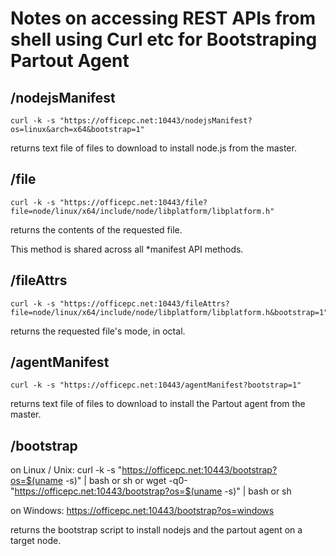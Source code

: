 Notes on accessing REST APIs from shell using Curl etc for Bootstraping Partout Agent
=====================================================================================


/nodejsManifest
---------------

    curl -k -s "https://officepc.net:10443/nodejsManifest?os=linux&arch=x64&bootstrap=1"

returns text file of files to download to install node.js from the master.


/file
-----

    curl -k -s "https://officepc.net:10443/file?file=node/linux/x64/include/node/libplatform/libplatform.h"

returns the contents of the requested file.

This method is shared across all *manifest API methods.


/fileAttrs
----------

    curl -k -s "https://officepc.net:10443/fileAttrs?file=node/linux/x64/include/node/libplatform/libplatform.h&bootstrap=1"

returns the requested file's mode, in octal.


/agentManifest
--------------

    curl -k -s "https://officepc.net:10443/agentManifest?bootstrap=1"

returns text file of files to download to install the Partout agent from the master.


/bootstrap
----------

on Linux / Unix:
    curl -k -s "https://officepc.net:10443/bootstrap?os=$(uname -s)" | bash or sh
or
    wget -q0- "https://officepc.net:10443/bootstrap?os=$(uname -s)" | bash or sh

on Windows:
    https://officepc.net:10443/bootstrap?os=windows

returns the bootstrap script to install nodejs and the partout agent on a target node.

